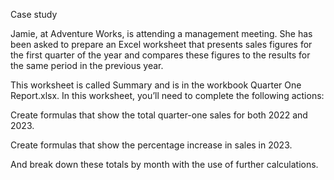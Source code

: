 Case study

Jamie, at Adventure Works, is attending a management meeting. She has been asked to prepare an Excel worksheet that presents sales figures for the first quarter of the year and compares these figures to the results for the same period in the previous year. 

This worksheet is called Summary and is in the workbook Quarter One Report.xlsx. In this worksheet, you’ll need to complete the following actions:

Create formulas that show the total quarter-one sales for both 2022 and 2023.

Create formulas that show the percentage increase in sales in 2023. 

And break down these totals by month with the use of further calculations.


